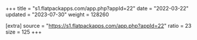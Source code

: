 +++
title = "s1.flatpackapps.com/app.php?appId=22"
date = "2022-03-22"
updated = "2023-07-30"
weight = 128260

[extra]
source = "https://s1.flatpackapps.com/app.php?appId=22"
ratio = 23
size = 125
+++
